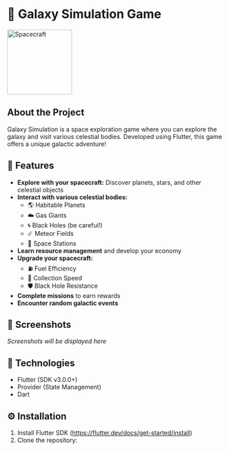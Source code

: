 # 🌌 Galaxy Simulation Game

<img src="assets/icon/app_icon.png" alt="Spacecraft" width="150">

## About the Project

Galaxy Simulation is a space exploration game where you can explore the galaxy and visit various celestial bodies. Developed using Flutter, this game offers a unique galactic adventure!

## 🚀 Features

- **Explore with your spacecraft:** Discover planets, stars, and other celestial objects
- **Interact with various celestial bodies:**
  - 🌎 Habitable Planets
  - ☁️ Gas Giants
  - 🌀 Black Holes (be careful!)
  - ☄️ Meteor Fields
  - 🏢 Space Stations
- **Learn resource management** and develop your economy
- **Upgrade your spacecraft:**
  - ⛽ Fuel Efficiency
  - 🔄 Collection Speed
  - 🛡️ Black Hole Resistance
- **Complete missions** to earn rewards
- **Encounter random galactic events**

## 📱 Screenshots

*Screenshots will be displayed here*

## 🔧 Technologies

- Flutter (SDK v3.0.0+)
- Provider (State Management)
- Dart

## ⚙️ Installation

1. Install Flutter SDK (https://flutter.dev/docs/get-started/install)
2. Clone the repository:
